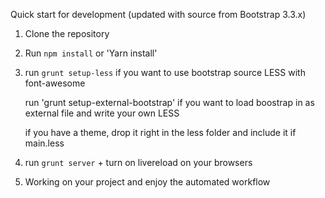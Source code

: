 Quick start for development (updated with source from Bootstrap 3.3.x)

1. Clone the repository

2. Run `npm install` or 'Yarn install'

3. run `grunt setup-less` if you want to use bootstrap source LESS with font-awesome

    run 'grunt setup-external-bootstrap' if you want to load boostrap in as external file and write your own LESS

    if you have a theme, drop it right in the less folder and include it if main.less

4. run `grunt server` + turn on livereload on your browsers

5. Working on your project and enjoy the automated workflow
